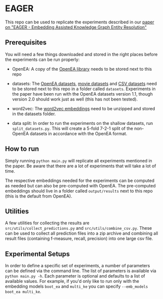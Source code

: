 # EAGER

This repo can be used to replicate the experiments described in our [paper on
"EAGER - Embedding Assisted Knowledge Graph Entity Resolution"](https://dbs.uni-leipzig.de/file/EAGERpreprint.pdf)

## Prerequisites
You will need a few things downloaded and stored in the right places before the experiments
can be run properly:

- OpenEA:
  A copy of the [OpenEA library](https://github.com/nju-websoft/OpenEA) needs to be stored next to this repo

- datasets:
  The [OpenEA datasets](https://www.dropbox.com/s/nzjxbam47f9yk3d/OpenEA_dataset_v1.1.zip?dl=0),
  [movie datasets](https://github.com/ScaDS/MovieGraphBenchmark) and
  [CSV datasets](https://dbs.uni-leipzig.de/research/projects/object_matching/benchmark_datasets_for_entity_resolution)
  need to be stored next to this repo in a folder called `datasets`.
  Experiments in the paper have been run with the OpenEA datasets version 1.1,
  though version 2.0 should work just as well (this has not been tested).
  
- word2vec:
  The [word2vec embeddings](https://dl.fbaipublicfiles.com/fasttext/vectors-english/wiki-news-300d-1M.vec.zip)
  need to be unzipped and stored in the datasets folder.
  
- data split:
  In order to run the experiments on the shallow datasets, run `split_datasets.py`.
  This will create a 5-fold 7-2-1 split of the non-OpenEA datasets in accordance with the OpenEA format.
  
## How to run
Simply running `python main.py` will replicate all experiments mentioned in the paper.
Be aware that there are a lot of experiments that will take a lot of time.

The respective embeddings needed for the experiments can be computed as needed but
can also be pre-computed with OpenEA.
The pre-computed embeddings should live in a folder called `output/results`
next to this repo (this is the default from OpenEA).

## Utilities
A few utilities for collecting the results are `src/utils/collect_predictions.py` and
`src/utils/combine_csv.py`. These can be used to collect all prediction files into a zip archive
and combining all result files (containing f-measure, recall, precision) into one large csv file.

## Experimental Setups
In order to define a specific set of experiments, a number of parameters can be defined
via the command line.
The list of parameters is available via `python main.py -h`. Each parameter is optional and
defaults to a list of available values. For example, if you'd only like to run only
with the embedding models `boot_ea` and `multi_ke` you can specify `--emb_models boot_ea multi_ke`.